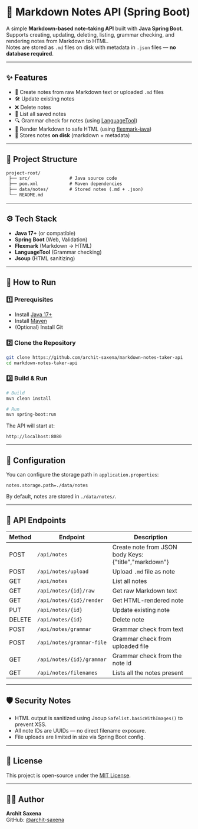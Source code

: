 # 📓 Markdown Notes API (Spring Boot)

A simple **Markdown-based note-taking API** built with **Java Spring Boot**.  
Supports creating, updating, deleting, listing, grammar checking, and rendering notes from Markdown to HTML.  
Notes are stored as `.md` files on disk with metadata in `.json` files — **no database required**.

---

## ✨ Features

- 📄 Create notes from raw Markdown text or uploaded `.md` files
- 🛠 Update existing notes
- ❌ Delete notes
- 📜 List all saved notes
- 🔍 Grammar check for notes (using [LanguageTool](https://languagetool.org/))
- 🎨 Render Markdown to safe HTML (using [flexmark-java](https://github.com/vsch/flexmark-java))
- 💾 Stores notes **on disk** (markdown + metadata)

---

## 📂 Project Structure

``` html
project-root/
 ├── src/               # Java source code
 ├── pom.xml            # Maven dependencies
 ├── data/notes/        # Stored notes (.md + .json)
 └── README.md
```

---

## ⚙️ Tech Stack

- **Java 17+** (or compatible)
- **Spring Boot** (Web, Validation)
- **Flexmark** (Markdown → HTML)
- **LanguageTool** (Grammar checking)
- **Jsoup** (HTML sanitizing)

---

## 🚀 How to Run

### 1️⃣ Prerequisites

- Install [Java 17+](https://adoptium.net/)
- Install [Maven](https://maven.apache.org/)
- (Optional) Install Git

### 2️⃣ Clone the Repository

```bash
git clone https://github.com/archit-saxena/markdown-notes-taker-api
cd markdown-notes-taker-api
```

### 3️⃣ Build & Run

```bash
# Build
mvn clean install

# Run
mvn spring-boot:run
```

The API will start at:

`http://localhost:8080`

---

## 📌 Configuration

You can configure the storage path in `application.properties`:

```properties
notes.storage.path=./data/notes
```

By default, notes are stored in `./data/notes/`.

---

## 📡 API Endpoints

| Method | Endpoint                      | Description                       |
|--------|--------------------------------|-----------------------------------|
| POST   | `/api/notes`                   | Create note from JSON body Keys: {"title","markdown"}       |
| POST   | `/api/notes/upload`            | Upload `.md` file as note         |
| GET    | `/api/notes`                   | List all notes                    |
| GET    | `/api/notes/{id}/raw`          | Get raw Markdown text             |
| GET    | `/api/notes/{id}/render`       | Get HTML-rendered note            |
| PUT    | `/api/notes/{id}`              | Update existing note              |
| DELETE | `/api/notes/{id}`              | Delete note                       |
| POST   | `/api/notes/grammar`           | Grammar check from text           |
| POST   | `/api/notes/grammar-file`      | Grammar check from uploaded file  |
| GET    | `/api/notes/{id}/grammar`      | Grammar check from the note id    |
| GET    | `/api/notes/filenames`         | Lists all the notes present       |
---

## 🛡 Security Notes

- HTML output is sanitized using Jsoup `Safelist.basicWithImages()` to prevent XSS.
- All note IDs are UUIDs — no direct filename exposure.
- File uploads are limited in size via Spring Boot config.

---

## 📜 License

This project is open-source under the [MIT License](/LICENSE).

---

## 👨‍💻 Author

**Archit Saxena**  
GitHub: [@archit-saxena](https://github.com/archit-saxena)
